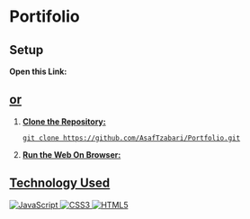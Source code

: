 # Portifolio
## Setup
**Open this Link:**
<a href='https://asaftzabari.github.io/Portfolio/'/>
## or
1. **Clone the Repository:**
   ```
   git clone https://github.com/AsafTzabari/Portfolio.git
   ```
2. **Run the Web On Browser:**
  
## Technology Used
<div>
  <img src='https://img.shields.io/badge/JavaScript-323330?style=for-the-badge&logo=javascript&logoColor=F7DF1E' alt='JavaScript'/>
  <img src='https://img.shields.io/badge/CSS3-1572B6?style=for-the-badge&logo=css3&logoColor=white' alt='CSS3'/>
  <img src='https://img.shields.io/badge/HTML5-E34F26?style=for-the-badge&logo=html5&logoColor=white' alt='HTML5'/>
</div>
